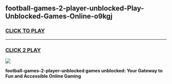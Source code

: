 
## football-games-2-player-unblocked-Play-Unblocked-Games-Online-o9kgj
<h3>
<a href="https://premium76.site?title=football-games-2-player-unblocked&ref=24A">CLICK TO PLAY</a></h3>
<hr>

<h3>
<a href="https://premium76.site?title=football-games-2-player-unblocked&ref=24A">CLICK 2 PLAY</a>
  
</h3>

<a href="https://premium76.site?title=football-games-2-player-unblocked&ref=24A"><img src="https://clearcache.store/games.png"></a>


**football-games-2-player-unblocked games unblocked: Your Gateway to Fun and Accessible Online Gaming**
